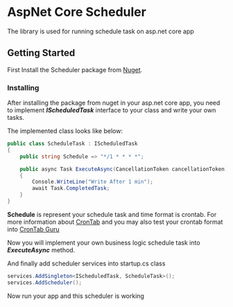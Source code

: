 # AspNet Core Scheduler

The library is used for running schedule task on asp.net core app

## Getting Started

First Install the Scheduler package from [Nuget](https://www.nuget.org/packages/AspNetCore.Scheduler/).


### Installing

After installing the package from nuget in your asp.net core app, you need to implement **_IScheduledTask_** interface to your class and write your own tasks.

The implemented class looks like below:

```csharp
public class ScheduleTask : IScheduledTask
{
    public string Schedule => "*/1 * * * *";

    public async Task ExecuteAsync(CancellationToken cancellationToken)
    {
        Console.WriteLine("Write After 1 min");
        await Task.CompletedTask;
    }
}
```

**Schedule** is represent your schedule task and time format is crontab. For more information about [CronTab](https://support.acquia.com/hc/en-us/articles/360004224494-Cron-time-string-format) and you may also test your crontab format into [CronTab Guru](https://crontab.guru)

Now you will implement your own business logic schedule task into **_ExecuteAsync_** method.

And finally add scheduler services into startup.cs class

```csharp
services.AddSingleton<IScheduledTask, ScheduleTask>();
services.AddScheduler();
```

Now run your app and this scheduler is working

